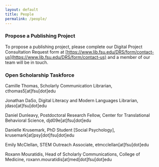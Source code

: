 ```yaml
---
layout: default
title: People
permalink: /people/
---
```


### Propose a Publishing Project

To propose a publishing project, please complete our Digital Project Consultation Request form at [https://www.lib.fsu.edu/DRS/form/contact-us](https://www.lib.fsu.edu/DRS/form/contact-us) and a member of our team will be in touch. 

### Open Scholarship Taskforce

Camille Thomas, Scholarly Communication Librarian, cthomas5[at]fsu[dot]edu

Jonathan DaSo, Digital Literacy and Modern Languages Librarian, jdaso[at]fsu[dot]edu

Daniel Dunleavy, Postdoctoral Research Fellow, Center for Translational Behavioral Science, djd09e[at]fsu[dot]edu

Danielle Krusemark, PhD Student [Social Psychology], krusemark[at]psy[dot]fsu[dot]edu

Emily McClellan, STEM Outreach Associate, etmcclellan[at]fsu[dot]edu

Roxann Mouratidis, Head of Scholarly Communications, College of Medicine, roxann.mouratidis[at]med[dot]fsu[dot]edu
